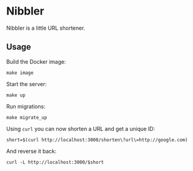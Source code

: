 # Nibbler

Nibbler is a little URL shortener.

## Usage

Build the Docker image:

```
make image
```

Start the server:

```
make up
```

Run migrations:

```
make migrate_up
```

Using `curl` you can now shorten a URL and get a unique ID:

```
short=$(curl http://localhost:3000/shorten\?url\=http://google.com)
```

And reverse it back:

```
curl -L http://localhost:3000/$short
```
